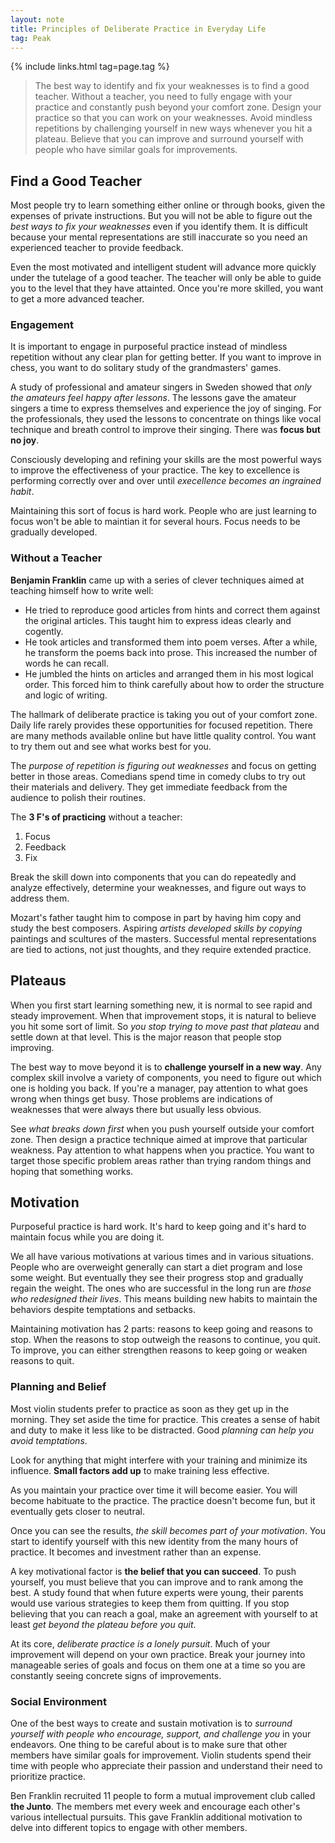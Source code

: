 ```yaml
---
layout: note
title: Principles of Deliberate Practice in Everyday Life
tag: Peak
---
```


{% include links.html tag=page.tag %}

> The best way to identify and fix your weaknesses is to find a good teacher. Without a teacher, you need to fully engage with your practice and constantly push beyond your comfort zone. Design your practice so that you can work on your weaknesses. Avoid mindless repetitions by challenging yourself in new ways whenever you hit a plateau. Believe that you can improve and surround yourself with people who have similar goals for improvements.

## Find a Good Teacher

Most people try to learn something either online or through books, given the expenses of private instructions. But you will not be able to figure out the *best ways to fix your weaknesses* even if you identify them. It is difficult because your mental representations are still inaccurate so you need an experienced teacher to provide feedback.

Even the most motivated and intelligent student will advance more quickly under the tutelage of a good teacher. The teacher will only be able to guide you to the level that they have attainted. Once you're more skilled, you want to get a more advanced teacher.

### Engagement

It is important to engage in purposeful practice instead of mindless repetition without any clear plan for getting better. If you want to improve in chess, you want to do solitary study of the grandmasters' games.

A study of professional and amateur singers in Sweden showed that *only the amateurs feel happy after lessons*. The lessons gave the amateur singers a time to express themselves and experience the joy of singing. For the professionals, they used the lessons to concentrate on things like vocal technique and breath control to improve their singing. There was **focus but no joy**.

Consciously developing and refining your skills are the most powerful ways to improve the effectiveness of your practice. The key to excellence is performing correctly over and over until *execellence becomes an ingrained habit*.

Maintaining this sort of focus is hard work. People who are just learning to focus won't be able to maintian it for several hours. Focus needs to be gradually developed.

### Without a Teacher

**Benjamin Franklin** came up with a series of clever techniques aimed at teaching himself how to write well:

- He tried to reproduce good articles from hints and correct them against the original articles. This taught him to express ideas clearly and cogently.
- He took articles and transformed them into poem verses. After a while, he transform the poems back into prose. This increased the number of words he can recall.
- He jumbled the hints on articles and arranged them in his most logical order. This forced him to think carefully about how to order the structure and logic of writing.

The hallmark of deliberate practice is taking you out of your comfort zone. Daily life rarely provides these opportunities for focused repetition. There are many methods available online but have little quality control. You want to try them out and see what works best for you.

The *purpose of repetition is figuring out weaknesses* and focus on getting better in those areas. Comedians spend time in comedy clubs to try out their materials and delivery. They get immediate feedback from the audience to polish their routines. 

The **3 F's of practicing** without a teacher:

1. Focus
2. Feedback
3. Fix

Break the skill down into components that you can do repeatedly and analyze effectively, determine your weaknesses, and figure out ways to address them.

Mozart's father taught him to compose in part by having him copy and study the best composers. Aspiring *artists developed skills by copying* paintings and scultures of the masters. Successful mental representations are tied to actions, not just thoughts, and they require extended practice.

## Plateaus

When you first start learning something new, it is normal to see rapid and steady improvement. When that improvement stops, it is natural to believe you hit some sort of limit. So *you stop trying to move past that plateau* and settle down at that level. This is the major reason that people stop improving.

The best way to move beyond it is to **challenge yourself in a new way**. Any complex skill involve a variety of components, you need to figure out which one is holding you back. If you're a manager, pay attention to what goes wrong when things get busy. Those problems are indications of weaknesses that were always there but usually less obvious.

See *what breaks down first* when you push yourself outside your comfort zone. Then design a practice technique aimed at improve that particular weakness. Pay attention to what happens when you practice. You want to target those specific problem areas rather than trying random things and hoping that something works. 

## Motivation

Purposeful practice is hard work. It's hard to keep going and it's hard to maintain focus while you are doing it.

We all have various motivations at various times and in various situations. People who are overweight generally can start a diet program and lose some weight. But eventually they see their progress stop and gradually regain the weight. The ones who are successful in the long run are *those who redesigned their lives*. This means building new habits to maintain the behaviors despite temptations and setbacks. 

Maintaining motivation has 2 parts: reasons to keep going and reasons to stop. When the reasons to stop outweigh the reasons to continue, you quit. To improve, you can either strengthen reasons to keep going or weaken reasons to quit.

### Planning and Belief

Most violin students prefer to practice as soon as they get up in the morning. They set aside the time for practice. This creates a sense of habit and duty to make it less like to be distracted. Good *planning can help you avoid temptations*. 

Look for anything that might interfere with your training and minimize its influence. **Small factors add up** to make training less effective.

As you maintain your practice over time it will become easier. You will become habituate to the practice. The practice doesn't become fun, but it eventually gets closer to neutral. 

Once you can see the results, *the skill becomes part of your motivation*. You start to identify yourself with this new identity from the many hours of practice. It becomes and investment rather than an expense. 

A key motivational factor is **the belief that you can succeed**. To push yourself, you must believe that you can improve and to rank among the best. A study found that when future experts were young, their parents would use various strategies to keep them from quitting. If you stop believing that you can reach a goal, make an agreement with yourself to at least *get beyond the plateau before you quit*.

At its core, *deliberate practice is a lonely pursuit*. Much of your improvement will depend on your own practice. Break your journey into manageable series of goals and focus on them one at a time so you are constantly seeing concrete signs of improvements. 

### Social Environment

One of the best ways to create and sustain motivation is to *surround yourself with people who encourage, support, and challenge you* in your endeavors. One thing to be careful about is to make sure that other members have similar goals for improvement. Violin students spend their time with people who appreciate their passion and understand their need to prioritize practice.

Ben Franklin recruited 11 people to form a mutual improvement club called **the Junto**. The members met every week and encourage each other's various intellectual pursuits. This gave Franklin additional motivation to delve into different topics to engage with other members.